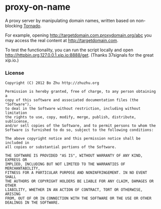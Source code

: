 # proxy-on-name

A proxy server by manipulating domain names, written based on non-blocking [Tornado](https://github.com/facebook/tornado).

For example, opening http://targetdomain.com.proxydomain.org/abc you may access the real content at http://targetdomain.com.

To test the functionality, you can run the script locally and open http://httpbin.org.127.0.0.1.xip.io:8888/get. (Thanks 37signals for the great xip.io.)

### License

    Copyright (C) 2012 Bo Zhu http://zhuzhu.org

    Permission is hereby granted, free of charge, to any person obtaining a
    copy of this software and associated documentation files (the "Software"),
    to deal in the Software without restriction, including without limitation
    the rights to use, copy, modify, merge, publish, distribute, sublicense,
    and/or sell copies of the Software, and to permit persons to whom the
    Software is furnished to do so, subject to the following conditions:

    The above copyright notice and this permission notice shall be included in
    all copies or substantial portions of the Software.

    THE SOFTWARE IS PROVIDED "AS IS", WITHOUT WARRANTY OF ANY KIND, EXPRESS OR
    IMPLIED, INCLUDING BUT NOT LIMITED TO THE WARRANTIES OF MERCHANTABILITY,
    FITNESS FOR A PARTICULAR PURPOSE AND NONINFRINGEMENT. IN NO EVENT SHALL
    THE AUTHORS OR COPYRIGHT HOLDERS BE LIABLE FOR ANY CLAIM, DAMAGES OR OTHER
    LIABILITY, WHETHER IN AN ACTION OF CONTRACT, TORT OR OTHERWISE, ARISING
    FROM, OUT OF OR IN CONNECTION WITH THE SOFTWARE OR THE USE OR OTHER
    DEALINGS IN THE SOFTWARE.